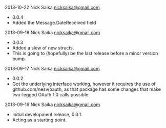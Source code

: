 2013-10-22 Nick Saika <nicksaika@gmail.com>
* 0.0.4
* Added the Message.DateReceived field

2013-09-18 Nick Saika <nicksaika@gmail.com>
* 0.0.3
* Added a slew of new structs.
* This is going to (hopefully) be the last release before a minor version bump.

2013-09-17 Nick Saika <nicksaika@gmail.com>
* 0.0.2
* Got the underlying interface working, however it requires the use of
  github.com/nesv/oauth, as that package has some changes that make two-legged
  OAuth 1.0 calls possible.

2013-09-16 Nick Saika <nicksaika@gmail.com>
* Initial development release, 0.0.1.
* Acting as a starting point.

